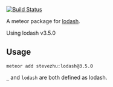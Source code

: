[![Build Status](https://travis-ci.org/stevezhu/meteor-lodash.svg?branch=master)](https://travis-ci.org/stevezhu/meteor-lodash)

A meteor package for [lodash](http://lodash.com/).

Using lodash v3.5.0


## Usage

```
meteor add stevezhu:lodash@3.5.0
```

`_` and `lodash` are both defined as lodash.